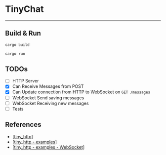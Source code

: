 # TinyChat

---

## Build & Run
```bash
cargo build
```

```bash
cargo run
```

## TODOs

- [ ] HTTP Server
- [x] Can Receive Messages from POST
- [x] Can Update connection from HTTP to WebSocket on `GET /messages`
- [ ] WebSocket Send saving messages
- [ ] WebSocket Receiving new messages
- [ ] Tests

## References

- [\[tiny_http\]](https://github.com/tiny-http/tiny-http/tree/master)
- [\[tiny_http - examples\]](https://github.com/tiny-http/tiny-http/tree/master/examples)
- [\[tiny_http - examples - WebSocket\]](https://github.com/tiny-http/tiny-http/blob/master/examples/websockets.rs)
